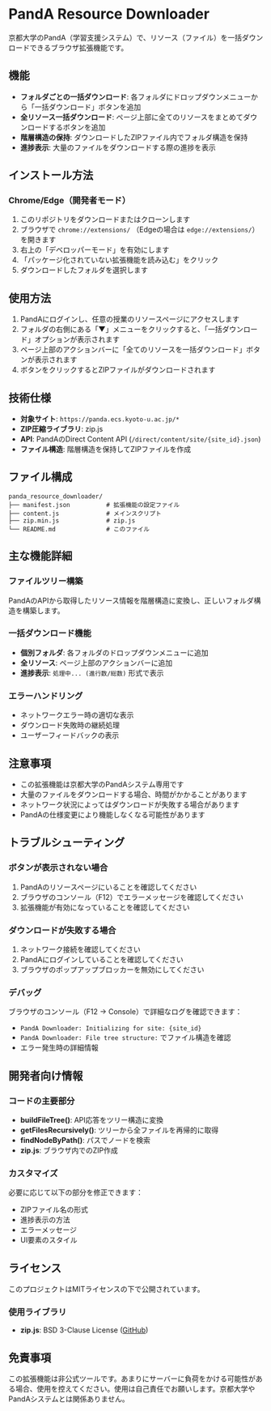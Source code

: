 # PandA Resource Downloader

京都大学のPandA（学習支援システム）で、リソース（ファイル）を一括ダウンロードできるブラウザ拡張機能です。

## 機能

- **フォルダごとの一括ダウンロード**: 各フォルダにドロップダウンメニューから「一括ダウンロード」ボタンを追加
- **全リソース一括ダウンロード**: ページ上部に全てのリソースをまとめてダウンロードするボタンを追加
- **階層構造の保持**: ダウンロードしたZIPファイル内でフォルダ構造を保持
- **進捗表示**: 大量のファイルをダウンロードする際の進捗を表示

## インストール方法

### Chrome/Edge（開発者モード）

1. このリポジトリをダウンロードまたはクローンします
2. ブラウザで `chrome://extensions/` （Edgeの場合は `edge://extensions/`）を開きます
3. 右上の「デベロッパーモード」を有効にします
4. 「パッケージ化されていない拡張機能を読み込む」をクリック
5. ダウンロードしたフォルダを選択します


## 使用方法

1. PandAにログインし、任意の授業のリソースページにアクセスします
2. フォルダの右側にある「▼」メニューをクリックすると、「一括ダウンロード」オプションが表示されます
3. ページ上部のアクションバーに「全てのリソースを一括ダウンロード」ボタンが表示されます
4. ボタンをクリックするとZIPファイルがダウンロードされます

## 技術仕様

- **対象サイト**: `https://panda.ecs.kyoto-u.ac.jp/*`
- **ZIP圧縮ライブラリ**: zip.js
- **API**: PandAのDirect Content API (`/direct/content/site/{site_id}.json`)
- **ファイル構造**: 階層構造を保持してZIPファイルを作成

## ファイル構成

```
panda_resource_downloader/
├── manifest.json          # 拡張機能の設定ファイル
├── content.js             # メインスクリプト
├── zip.min.js             # zip.js
└── README.md              # このファイル
```

## 主な機能詳細

### ファイルツリー構築

PandAのAPIから取得したリソース情報を階層構造に変換し、正しいフォルダ構造を構築します。

### 一括ダウンロード機能

- **個別フォルダ**: 各フォルダのドロップダウンメニューに追加
- **全リソース**: ページ上部のアクションバーに追加
- **進捗表示**: `処理中... (進行数/総数)` 形式で表示

### エラーハンドリング

- ネットワークエラー時の適切な表示
- ダウンロード失敗時の継続処理
- ユーザーフィードバックの表示

## 注意事項

- この拡張機能は京都大学のPandAシステム専用です
- 大量のファイルをダウンロードする場合、時間がかかることがあります
- ネットワーク状況によってはダウンロードが失敗する場合があります
- PandAの仕様変更により機能しなくなる可能性があります

## トラブルシューティング

### ボタンが表示されない場合

1. PandAのリソースページにいることを確認してください
2. ブラウザのコンソール（F12）でエラーメッセージを確認してください
3. 拡張機能が有効になっていることを確認してください

### ダウンロードが失敗する場合

1. ネットワーク接続を確認してください
2. PandAにログインしていることを確認してください
3. ブラウザのポップアップブロッカーを無効にしてください

### デバッグ

ブラウザのコンソール（F12 → Console）で詳細なログを確認できます：
- `PandA Downloader: Initializing for site: {site_id}`
- `PandA Downloader: File tree structure:` でファイル構造を確認
- エラー発生時の詳細情報

## 開発者向け情報

### コードの主要部分

- **buildFileTree()**: API応答をツリー構造に変換
- **getFilesRecursively()**: ツリーから全ファイルを再帰的に取得
- **findNodeByPath()**: パスでノードを検索
- **zip.js**: ブラウザ内でのZIP作成

### カスタマイズ

必要に応じて以下の部分を修正できます：
- ZIPファイル名の形式
- 進捗表示の方法
- エラーメッセージ
- UI要素のスタイル

## ライセンス

このプロジェクトはMITライセンスの下で公開されています。

### 使用ライブラリ

- **zip.js**: BSD 3-Clause License ([GitHub](https://github.com/gildas-lormeau/zip.js))


## 免責事項

この拡張機能は非公式ツールです。あまりにサーバーに負荷をかける可能性がある場合、使用を控えてください。使用は自己責任でお願いします。京都大学やPandAシステムとは関係ありません。
